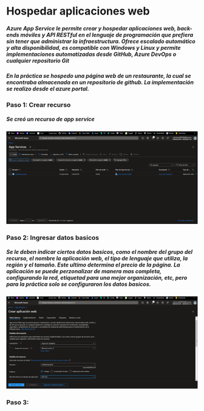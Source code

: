 # Hospedar aplicaciones web

##### Azure App Service le permite **crear y hospedar aplicaciones web, back-ends móviles y API RESTful** en el lenguaje de programación que prefiera sin tener que administrar la infraestructura. Ofrece escalado automático y alta disponibilidad, es compatible con Windows y Linux y permite implementaciones automatizadas desde GitHub, Azure DevOps o cualquier repositorio Git

##### En la práctica se hospedo una página web de un restaurante, la cual se encontraba almacenada en un repositorio de github. La implementación se realizo desde el azure portal.

### Paso 1: Crear recurso
##### Se creó un recurso de app service
![](/src/P1.png)

### Paso 2: Ingresar datos basicos
##### Se le deben indicar ciertos datos basicos, como el nombre del grupo del recurso, el nombre la aplicación web, el tipo de lenguaje que utiliza, la región y el tamaño. Este ultimo determina el precio de la página. La aplicación se puede perzonalizar de manera mas completa, configurando la red, etiquetad para una mejor organización, etc, pero para la práctica solo se configuraron los datos basicos. 
![](/src/P2.png)

### Paso 3: 

